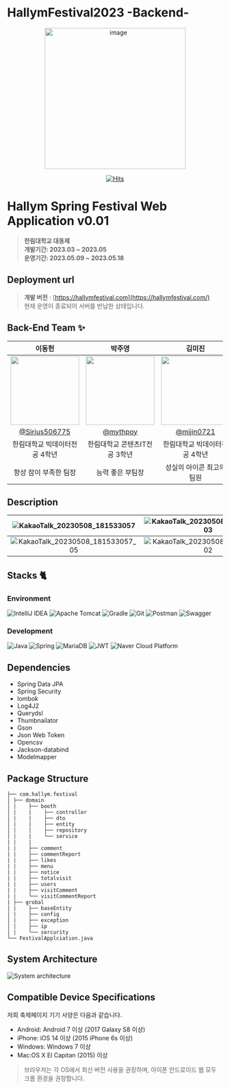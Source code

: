# HallymFestival2023 -Backend-

<div align="center">
    <img width="329" alt="image" src="https://avatars.githubusercontent.com/u/122857055?s=400&u=386f18f709e3269a0f8fa4078f62f53320576dfd&v=4">

[![Hits](https://hits.seeyoufarm.com/api/count/incr/badge.svg?url=https%3A%2F%2Fgithub.com%2FVoluntain-SKKU%2FHallymFestival2023-Backend-&count_bg=%2379C83D&title_bg=%23555555&icon=&icon_color=%23E7E7E7&title=hits&edge_flat=false)](https://hits.seeyoufarm.com)

</div>

# Hallym Spring Festival Web Application v0.01
> **한림대학교 대동제** <br/> **개발기간: 2023.03 ~ 2023.05** <br/> 
> **운영기간: 2023.05.09 ~ 2023.05.18**

## Deployment url

> **개발 버전** : [https://hallymfestival.com](https://hallymfestival.com/) <br> 
> 현재 운영이 종료되어 서버를 반납한 상태입니다.

## Back-End Team ✨

|                                   이동헌                                     |                                       박주영                                        |             김미진                                                                  |                                                                                     
|:--------------------------------------------------------------------------------:|:--------------------------------------------------------------------------------:|:--------------------------------------------------------------------------------:|
| <img width="160px" src="https://avatars.githubusercontent.com/u/80760160?v=4" /> | <img width="160px" src="https://avatars.githubusercontent.com/u/52206904?v=4" /> | <img width="160px" src="https://avatars.githubusercontent.com/u/112682489?v=4"/> |
|                 [@Sirius506775](https://github.com/Sirius506775)                 |                      [@mythpoy](https://github.com/mythpoy)                      |                    [@mijin0721](https://github.com/mijin0721)                    |
|                                한림대학교 빅데이터전공  4학년                                 |   한림대학교 콘텐츠IT전공 3학년   |                                 한림대학교 빅데이터전공 4학년                                 | 
|                                항상 잠이 부족한 팀장                                 |  능력 좋은 부팀장   |                                성실의 아이콘 최고의 팀원                                  | 

## Description



| ![KakaoTalk_20230508_181533057](https://user-images.githubusercontent.com/80760160/237024960-e6d4f2f6-1b5d-4bf1-b273-11d95a31937b.png) | ![KakaoTalk_20230508_181533057_03](https://user-images.githubusercontent.com/80760160/237025873-e8691847-ae49-44b2-8df3-4846b4c7e0be.png) | ![KakaoTalk_20230508_181533057_04](https://user-images.githubusercontent.com/80760160/237025874-dc4ddf98-db27-4cbe-bbf1-bf0fc2ad4f8d.png) |                                                                                     
|:-----------------------------------------------------------------------------------------------------------------------------------------:|:-----------------------------------------------------------------------------------------------------------------------------------------:|:-----------------------------------------------------------------------------------------------------------------------------------------:|
| ![KakaoTalk_20230508_181533057_05](https://user-images.githubusercontent.com/80760160/237025876-8196f939-bfbc-4b17-a871-099d45f55e56.png) | ![KakaoTalk_20230508_181533057_02](https://user-images.githubusercontent.com/80760160/237025869-b3a1af4b-51ea-4faa-96dd-0202429c89ab.png) | ![KakaoTalk_20230508_181533057_06](https://user-images.githubusercontent.com/80760160/237025881-97e4c110-3ba4-461f-8957-198d98427f0c.png) | 


    
## Stacks 🐈

### Environment
![IntelliJ IDEA](https://img.shields.io/badge/IntelliJIDEA-000000.svg?style=for-the-badge&logo=intellij-idea&logoColor=white)
![Apache Tomcat](https://img.shields.io/badge/apache%20tomcat-%23F8DC75.svg?style=for-the-badge&logo=apache-tomcat&logoColor=black)
![Gradle](https://img.shields.io/badge/Gradle-02303A.svg?style=for-the-badge&logo=Gradle&logoColor=white)
![Git](https://img.shields.io/badge/Git-F05032?style=for-the-badge&logo=Git&logoColor=white)
![Postman](https://img.shields.io/badge/Postman-FF6C37?style=for-the-badge&logo=postman&logoColor=white)
![Swagger](https://img.shields.io/badge/-Swagger-%23Clojure?style=for-the-badge&logo=swagger&logoColor=white)


### Development
![Java](https://img.shields.io/badge/java-%23ED8B00.svg?style=for-the-badge&logo=java&logoColor=white)
![Spring](https://img.shields.io/badge/spring-%236DB33F.svg?style=for-the-badge&logo=spring&logoColor=white)
![MariaDB](https://img.shields.io/badge/MariaDB-003545?style=for-the-badge&logo=mariadb&logoColor=white)
![JWT](https://img.shields.io/badge/JWT-black?style=for-the-badge&logo=JSON%20web%20tokens)
![Naver Cloud Platform](https://img.shields.io/badge/Naver%20Cloud%20Platform-%2303C75A.svg?style=for-the-badge&logo=NAVER&logoColor=white)

## Dependencies
- Spring Data JPA
- Spring Security
- lombok
- Log4J2
- Querydsl
- Thumbnailator
- Gson
- Json Web Token
- Opencsv
- Jackson-databind
- Modelmapper

## Package Structure
```
├── com.hallym.festival 
│ ├── domain 
│ |    ├── booth
│ |    |    ├── controller
│ |    |    ├── dto
│ |    |    ├── entity
│ |    |    ├── repository
│ |    |    └── service
| |    |
| |    ├── comment
| |    ├── commentReport
| |    ├── likes
| |    ├── menu
| |    ├── notice
| |    ├── totalvisit
| |    ├── users
| |    ├── visitComment
| |    └── visitCommentReport
| ├── grobal
| |    ├── baseEntity
│ |    ├── config 
│ |    ├── exception
│ |    ├── ip
│ |    └── sercurity
└── FestivalApplciation.java
```
## System Architecture
![System architecture](https://github.com/Hallym-LIKELION/HallymFestival2023-Backend-/assets/80760160/9f078aa7-ecc9-48bc-ad0b-6e4340145f26)


## Compatible Device Specifications
저희 축제페이지 기기 사양은 다음과 같습니다. 

- Android: Android 7 이상 (2017 Galaxy S8 이상)
- iPhone: iOS 14 이상 (2015 iPhone 6s 이상)
- Windows: Windows 7 이상
- Mac:OS X El Capitan (2015) 이상

> 브라우저는 각 OS에서 최신 버전 사용을 권장하며, 아이폰 안드로이드 웹 모두 크롬 환경을 권장합니다.
